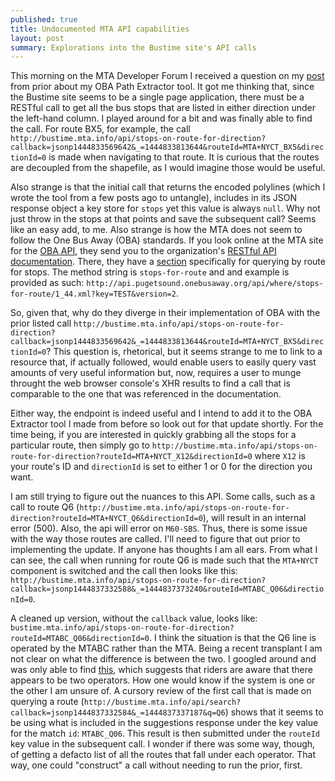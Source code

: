 ```yaml
---
published: true
title: Undocumented MTA API capabilities
layout: post
summary: Explorations into the Bustime site's API calls
---
```



This morning on the MTA Developer Forum I received a question on my [post](https://groups.google.com/forum/#!topic/mtadeveloperresources/llz0p2b1mv8) from prior about my OBA Path Extractor tool. It got me thinking that, since the Bustime site seems to be a single page application, there must be a RESTful call to get all the bus stops that are listed in either direction under the left-hand column. I played around for a bit and was finally able to find the call. For route BX5, for example, the call `http://bustime.mta.info/api/stops-on-route-for-direction?callback=jsonp1444833569642&_=1444833813644&routeId=MTA+NYCT_BX5&directionId=0` is made when navigating to that route. It is curious that the routes are decoupled from the shapefile, as I would imagine those would be useful. 

Also strange is that the initial call that returns the encoded polylines (which I wrote the tool from a few posts ago to untangle), includes in its JSON response object a key store for `stops` yet this value is always `null`. Why not just throw in the stops at that points and save the subsequent call? Seems like an easy add, to me. Also strange is how the MTA does not seem to follow the One Bus Away (OBA) standards. If you look online at the MTA site for the [OBA API](http://bustime.mta.info/wiki/Developers/OneBusAwayRESTfulAPI), they send you to the organization's [RESTful API documentation](http://developer.onebusaway.org/modules/onebusaway-application-modules/current/api/where/index.html). There, they have a [section](http://developer.onebusaway.org/modules/onebusaway-application-modules/current/api/where/methods/stops-for-route.html) specifically for querying by route for stops. The method string is `stops-for-route` and and example is provided as such: `http://api.pugetsound.onebusaway.org/api/where/stops-for-route/1_44.xml?key=TEST&version=2`. 

So, given that, why do they diverge in their implementation of OBA with the prior listed call `http://bustime.mta.info/api/stops-on-route-for-direction?callback=jsonp1444833569642&_=1444833813644&routeId=MTA+NYCT_BX5&directionId=0`? This question is, rhetorical, but it seems strange to me to link to a resource that, if actually followed, would enable users to easily query vast amounts of very useful information but, now, requires a user to munge throught the web browser console's XHR results to find a call that is comparable to the one that was referenced in the documentation.

Either way, the endpoint is indeed useful and I intend to add it to the OBA Extractor tool I made from before so look out for that update shortly. For the time being, if you are interested in quickly grabbing all the stops for a particular route, then simply go to `http://bustime.mta.info/api/stops-on-route-for-direction?routeId=MTA+NYCT_X12&directionId=0` where `X12` is your route's ID and `directionId` is set to either 1 or 0 for the direction you want.

I am still trying to figure out the nuances to this API. Some calls, such as a call to route Q6 (`http://bustime.mta.info/api/stops-on-route-for-direction?routeId=MTA+NYCT_Q6&directionId=0`), will result in an internal error (500). Also, the api will error on `M60-SBS`. Thus, there is some issue with the way those routes are called. I'll need to figure that out prior to implementing the update. If anyone has thoughts I am all ears. From what I can see, the call when running for route Q6 is made such that the `MTA+NYCT` component is switched and the call then looks like this: `http://bustime.mta.info/api/stops-on-route-for-direction?callback=jsonp1444837332588&_=1444837373240&routeId=MTABC_Q06&directionId=0`.

A cleaned up version, without the `callback` value, looks like: `bustime.mta.info/api/stops-on-route-for-direction?routeId=MTABC_Q06&directionId=0`. I think the situation is that the Q6 line is operated by the MTABC rather than the MTA. Being a recent transplant I am not clear on what the difference is between the two. I googled around and was only able to find [this](http://www.nyctransitforums.com/forums/topic/33309-subway-to-mtabc-transfer-question/), which suggests that riders are aware that there appears to be two operators. How one would know if the system is one or the other I am unsure of. A cursory review of the first call that is made on querying a route (`http://bustime.mta.info/api/search?callback=jsonp1444837332584&_=1444837337187&q=Q6`) shows that it seems to be using what is included in the suggestions response under the key value for the match `id`: `MTABC_Q06`. This result is then submitted under the `routeId` key value in the subsequent call. I wonder if there was some way, though, of getting a defacto list of all the routes that fall under each operator. That way, one could "construct" a call without needing to run the prior, first.


